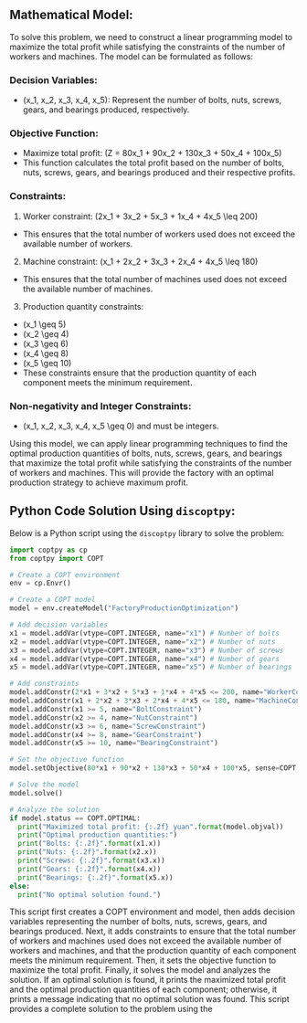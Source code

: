  ## Mathematical Model:
  To solve this problem, we need to construct a linear programming model to maximize the total profit while satisfying the constraints of the number of workers and machines. The model can be formulated as follows:

  ### Decision Variables:
  - \(x_1, x_2, x_3, x_4, x_5\): Represent the number of bolts, nuts, screws, gears, and bearings produced, respectively.

  ### Objective Function:
  - Maximize total profit: \(Z = 80x_1 + 90x_2 + 130x_3 + 50x_4 + 100x_5\)
  - This function calculates the total profit based on the number of bolts, nuts, screws, gears, and bearings produced and their respective profits.

  ### Constraints:
  1. Worker constraint: \(2x_1 + 3x_2 + 5x_3 + 1x_4 + 4x_5 \leq 200\)
  - This ensures that the total number of workers used does not exceed the available number of workers.
  2. Machine constraint: \(x_1 + 2x_2 + 3x_3 + 2x_4 + 4x_5 \leq 180\)
  - This ensures that the total number of machines used does not exceed the available number of machines.
  3. Production quantity constraints:
  - \(x_1 \geq 5\)
  - \(x_2 \geq 4\)
  - \(x_3 \geq 6\)
  - \(x_4 \geq 8\)
  - \(x_5 \geq 10\)
  - These constraints ensure that the production quantity of each component meets the minimum requirement.

  ### Non-negativity and Integer Constraints:
  - \(x_1, x_2, x_3, x_4, x_5 \geq 0\) and must be integers.

  Using this model, we can apply linear programming techniques to find the optimal production quantities of bolts, nuts, screws, gears, and bearings that maximize the total profit while satisfying the constraints of the number of workers and machines. This will provide the factory with an optimal production strategy to achieve maximum profit.

  ## Python Code Solution Using `discoptpy`:
  Below is a Python script using the `discoptpy` library to solve the problem:

  ```python
import coptpy as cp
from coptpy import COPT

# Create a COPT environment
env = cp.Envr()

# Create a COPT model
model = env.createModel("FactoryProductionOptimization")

# Add decision variables
x1 = model.addVar(vtype=COPT.INTEGER, name="x1") # Number of bolts
x2 = model.addVar(vtype=COPT.INTEGER, name="x2") # Number of nuts
x3 = model.addVar(vtype=COPT.INTEGER, name="x3") # Number of screws
x4 = model.addVar(vtype=COPT.INTEGER, name="x4") # Number of gears
x5 = model.addVar(vtype=COPT.INTEGER, name="x5") # Number of bearings

# Add constraints
model.addConstr(2*x1 + 3*x2 + 5*x3 + 1*x4 + 4*x5 <= 200, name="WorkerConstraint")
model.addConstr(x1 + 2*x2 + 3*x3 + 2*x4 + 4*x5 <= 180, name="MachineConstraint")
model.addConstr(x1 >= 5, name="BoltConstraint")
model.addConstr(x2 >= 4, name="NutConstraint")
model.addConstr(x3 >= 6, name="ScrewConstraint")
model.addConstr(x4 >= 8, name="GearConstraint")
model.addConstr(x5 >= 10, name="BearingConstraint")

# Set the objective function
model.setObjective(80*x1 + 90*x2 + 130*x3 + 50*x4 + 100*x5, sense=COPT.MAXIMIZE)

# Solve the model
model.solve()

# Analyze the solution
if model.status == COPT.OPTIMAL:
    print("Maximized total profit: {:.2f} yuan".format(model.objval))
    print("Optimal production quantities:")
    print("Bolts: {:.2f}".format(x1.x))
    print("Nuts: {:.2f}".format(x2.x))
    print("Screws: {:.2f}".format(x3.x))
    print("Gears: {:.2f}".format(x4.x))
    print("Bearings: {:.2f}".format(x5.x))
else:
    print("No optimal solution found.")
```

  This script first creates a COPT environment and model, then adds decision variables representing the number of bolts, nuts, screws, gears, and bearings produced. Next, it adds constraints to ensure that the total number of workers and machines used does not exceed the available number of workers and machines, and that the production quantity of each component meets the minimum requirement. Then, it sets the objective function to maximize the total profit. Finally, it solves the model and analyzes the solution. If an optimal solution is found, it prints the maximized total profit and the optimal production quantities of each component; otherwise, it prints a message indicating that no optimal solution was found. This script provides a complete solution to the problem using the